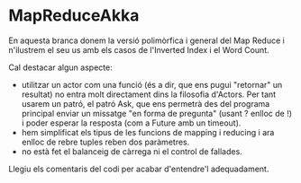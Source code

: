 # MapReduceAkka

En aquesta branca donem la versió polimòrfica i general del Map Reduce i n'ilustrem el seu us amb els casos de l'Inverted Index i el Word Count.

Cal destacar algun aspecte:

* utilitzar un actor com una funció (és a dir, que ens pugui "retornar" un resultat) no entra molt directament dins la filosofia d'Actors. Per tant usarem un patró, el patró Ask, que ens permetrà des del programa principal enviar un missatge "en forma de pregunta" (usant ? enlloc de !) i poder esperar la resposta (com a Future amb un timeout).
* hem simplificat els tipus de les funcions de mapping i reducing i ara enlloc de rebre tuples reben dos paràmetres.
* no està fet el balanceig de càrrega ni el control de fallades.


Llegiu els comentaris del codi per acabar d'entendre'l adequadament.


